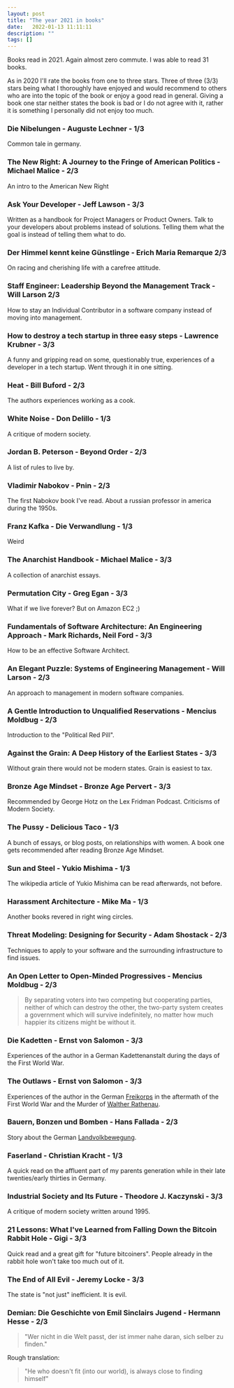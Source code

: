 ```yaml
---
layout: post
title: "The year 2021 in books"
date:   2022-01-13 11:11:11
description: ""
tags: []
---
```


Books read in 2021. Again almost zero commute. I was able to read 31 books.

As in 2020 I'll rate the books from one to three stars. Three of three (3/3) stars being what I thoroughly have enjoyed and would recommend to others who are into the topic of the book or enjoy a good read in general. Giving a book one star neither states the book is bad or I do not agree with it, rather it is something I personally did not enjoy too much.

### Die Nibelungen - Auguste Lechner - 1/3
Common tale in germany.

### The New Right: A Journey to the Fringe of American Politics - Michael Malice - 2/3
An intro to the American New Right

### Ask Your Developer - Jeff Lawson - 3/3
Written as a handbook for Project Managers or Product Owners. Talk to your developers about problems instead of solutions. Telling them what the goal is instead of telling them what to do.

### Der Himmel kennt keine Günstlinge - Erich Maria Remarque 2/3
On racing and cherishing life with a carefree attitude.

### Staff Engineer: Leadership Beyond the Management Track - Will Larson 2/3
How to stay an Individual Contributor in a software company instead of moving into management.

### How to destroy a tech startup in three easy steps - Lawrence Krubner - 3/3
A funny and gripping read on some, questionably true, experiences of a developer in a tech startup. Went through it in one sitting.

### Heat - Bill Buford - 2/3
The authors experiences working as a cook.

### White Noise - Don Delillo - 1/3
A critique of modern society.

### Jordan B. Peterson - Beyond Order - 2/3
A list of rules to live by.

### Vladimir Nabokov - Pnin - 2/3
The first Nabokov book I've read. About a russian professor in america during the 1950s.

### Franz Kafka - Die Verwandlung - 1/3
Weird

### The Anarchist Handbook - Michael Malice - 3/3
A collection of anarchist essays.

### Permutation City - Greg Egan - 3/3
What if we live forever? But on Amazon EC2 ;)

### Fundamentals of Software Architecture: An Engineering Approach - Mark Richards, Neil Ford - 3/3
How to be an effective Software Architect.

### An Elegant Puzzle: Systems of Engineering Management - Will Larson - 2/3
An approach to management in modern software companies.

### A Gentle Introduction to Unqualified Reservations - Mencius Moldbug - 2/3
Introduction to the "Political Red Pill".

### Against the Grain: A Deep History of the Earliest States - 3/3
Without grain there would not be modern states. Grain is easiest to tax.

### Bronze Age Mindset - Bronze Age Pervert - 3/3
Recommended by George Hotz on the Lex Fridman Podcast. Criticisms of Modern Society.

### The Pussy - Delicious Taco - 1/3
A bunch of essays, or blog posts, on relationships with women. A book one gets recommended after reading Bronze Age Mindset.

### Sun and Steel - Yukio Mishima - 1/3
The wikipedia article of Yukio Mishima can be read afterwards, not before.

### Harassment Architecture - Mike Ma - 1/3
Another books revered in right wing circles.

### Threat Modeling: Designing for Security - Adam Shostack - 2/3
Techniques to apply to your software and the surrounding infrastructure to find issues.

### An Open Letter to Open-Minded Progressives - Mencius Moldbug - 2/3

> By separating voters into two competing but cooperating parties, neither of which can destroy the other, the two-party system creates a government which will survive indefinitely, no matter how much happier its citizens might be without it.

### Die Kadetten - Ernst von Salomon - 3/3
Experiences of the author in a German Kadettenanstalt during the days of the First World War.

### The Outlaws - Ernst von Salomon - 3/3
Experiences of the author in the German [Freikorps](https://en.wikipedia.org/wiki/Freikorps) in the aftermath of the First World War and the Murder of [Walther Rathenau](https://en.wikipedia.org/wiki/Walther_Rathenau).

### Bauern, Bonzen und Bomben - Hans Fallada - 2/3
Story about the German [Landvolkbewegung](https://en.wikipedia.org/wiki/Rural_People%27s_Movement).

### Faserland - Christian Kracht - 1/3
A quick read on the affluent part of my parents generation while in their late twenties/early thirties in Germany.

### Industrial Society and Its Future - Theodore J. Kaczynski - 3/3
A critique of modern society written around 1995.

### 21 Lessons: What I've Learned from Falling Down the Bitcoin Rabbit Hole - Gigi - 3/3
Quick read and a great gift for "future bitcoiners". People already in the rabbit hole won't take too much out of it.

### The End of All Evil - Jeremy Locke - 3/3
The state is "not just" inefficient. It is evil.

### Demian: Die Geschichte von Emil Sinclairs Jugend - Hermann Hesse - 2/3

> "Wer nicht in die Welt passt, der ist immer nahe daran, sich selber zu finden."

Rough translation:

> "He who doesn't fit (into our world), is always close to finding himself"



